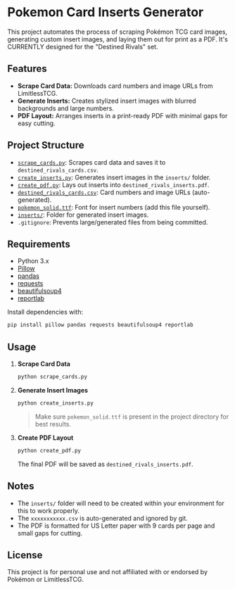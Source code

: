 # Pokemon Card Inserts Generator

This project automates the process of scraping Pokémon TCG card images, generating custom insert images, and laying them out for print as a PDF. It's CURRENTLY designed for the "Destined Rivals" set.

## Features

- **Scrape Card Data:** Downloads card numbers and image URLs from LimitlessTCG.
- **Generate Inserts:** Creates stylized insert images with blurred backgrounds and large numbers.
- **PDF Layout:** Arranges inserts in a print-ready PDF with minimal gaps for easy cutting.

## Project Structure

- [`scrape_cards.py`](scrape_cards.py): Scrapes card data and saves it to `destined_rivals_cards.csv`.
- [`create_inserts.py`](create_inserts.py): Generates insert images in the `inserts/` folder.
- [`create_pdf.py`](create_pdf.py): Lays out inserts into `destined_rivals_inserts.pdf`.
- [`destined_rivals_cards.csv`](destined_rivals_cards.csv): Card numbers and image URLs (auto-generated).
- [`pokemon_solid.ttf`](pokemon_solid.ttf): Font for insert numbers (add this file yourself).
- [`inserts/`](inserts/): Folder for generated insert images.
- `.gitignore`: Prevents large/generated files from being committed.

## Requirements

- Python 3.x
- [Pillow](https://python-pillow.org/)
- [pandas](https://pandas.pydata.org/)
- [requests](https://docs.python-requests.org/)
- [beautifulsoup4](https://www.crummy.com/software/BeautifulSoup/)
- [reportlab](https://www.reportlab.com/)

Install dependencies with:

```sh
pip install pillow pandas requests beautifulsoup4 reportlab
```

## Usage

1. **Scrape Card Data**

   ```sh
   python scrape_cards.py
   ```

2. **Generate Insert Images**

   ```sh
   python create_inserts.py
   ```

   > Make sure `pokemon_solid.ttf` is present in the project directory for best results.

3. **Create PDF Layout**

   ```sh
   python create_pdf.py
   ```

   The final PDF will be saved as `destined_rivals_inserts.pdf`.

## Notes

- The `inserts/` folder will need to be created within your environment for this to work properly.
- The `xxxxxxxxxxx.csv` is auto-generated and ignored by git.
- The PDF is formatted for US Letter paper with 9 cards per page and small gaps for cutting.

## License

This project is for personal use and not affiliated with or endorsed by Pokémon or LimitlessTCG.